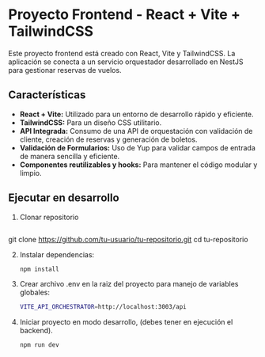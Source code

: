# Proyecto Frontend - React + Vite + TailwindCSS

Este proyecto frontend está creado con React, Vite y TailwindCSS. La aplicación se conecta a un servicio orquestador desarrollado en NestJS para gestionar reservas de vuelos.

## Características
 - **React + Vite:** Utilizado para un entorno de desarrollo rápido y eficiente.
 - **TailwindCSS:** Para un diseño CSS utilitario.
 - **API Integrada:** Consumo de una API de orquestación con validación de cliente, creación de reservas y generación de boletos.
 - **Validación de Formularios:** Uso de Yup para validar campos de entrada de manera sencilla y eficiente.
 - **Componentes reutilizables y hooks:** Para mantener el código modular y limpio.

## Ejecutar en desarrollo
 1. Clonar repositorio
    ```bash
   git clone https://github.com/tu-usuario/tu-repositorio.git
   cd tu-repositorio

 2. Instalar dependencias:
    ```bash
    npm install

 3. Crear archivo .env en la raiz del proyecto para manejo de variables globales:
    ```bash
    VITE_API_ORCHESTRATOR=http://localhost:3003/api

 4. Iniciar proyecto en modo desarrollo, (debes tener en ejecución el backend).
    ```bash
    npm run dev
